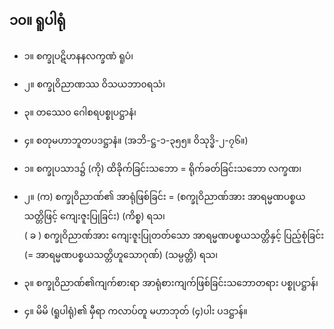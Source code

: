 ## ၁၀။ ရူပါရုံ

- ၁။ စက္ခုပဋိဟနနလက္ခဏံ ရူပံ၊
- ၂။ စက္ခုဝိညာဏဿ ဝိသယဘာ၀ရသံ၊
- ၃။ တဿေ၀ ဂေါစရပစ္စုပဋ္ဌာနံ၊
- ၄။ စတုမဟာဘူတပဒဋ္ဌာနံ။ (အဘိ-ဋ္ဌ-၁-၃၅၅။ ဝိသုဒ္ဓိ-၂-၇၆။)
  
- ၁။ စက္ခုပသာဒ၌ (ကို) ထိခိုက်ခြင်းသဘော = ရိုက်ခတ်ခြင်းသဘော လက္ခဏ၊ 
- ၂။ (က) စက္ခုဝိညာဏ်၏ အာရုံဖြစ်ခြင်း = (စက္ခုဝိညာဏ်အား အာရမ္မဏပစ္စယသတ္တိဖြင့် ကျေးဇူးပြုခြင်း) (ကိစ္စ) ရသ၊ <br>( ခ ) စက္ခုဝိညာဏ်အား ကျေးဇူးပြုတတ်သော အာရမ္မဏပစ္စယသတ္တိနှင့် ပြည့်စုံခြင်း 
(= အာရမ္မဏပစ္စယသတ္တိဟူသောဂုဏ်) (သမ္ပတ္တိ) ရသ၊
-  ၃။ စက္ခုဝိညာဏ်၏ကျက်စားရာ အာရုံစားကျက်ဖြစ်ခြင်းသဘောတရား ပစ္စုပဋ္ဌာန်၊
- ၄။ မိမိ (ရူပါရုံ)၏ မှီရာ ကလာပ်တူ မဟာဘုတ် (၄)ပါး ပဒဋ္ဌာန်။
